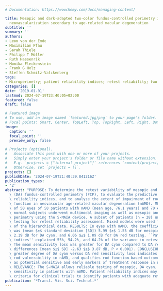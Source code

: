 ```yaml
---
# Documentation: https://wowchemy.com/docs/managing-content/

title: Mesopic and dark-adapted two-color fundus-controlled perimetry in choroidal
  neovascularization secondary to age-related macular degeneration
subtitle: ''
summary: ''
authors:
- Leon von der Emde
- Maximilian Pfau
- Sarah Thiele
- Philipp T Möller
- Ruth Hassenrik
- Monika Fleckenstein
- Frank G Holz
- Steffen Schmitz-Valckenberg
tags:
- Microperimetry; patient reliability indices; retest reliability; two-color fcp
categories: []
date: '2019-01-01'
lastmod: 2024-07-19T23:40:05+02:00
featured: false
draft: false

# Featured image
# To use, add an image named `featured.jpg/png` to your page's folder.
# Focal points: Smart, Center, TopLeft, Top, TopRight, Left, Right, BottomLeft, Bottom, BottomRight.
image:
  caption: ''
  focal_point: ''
  preview_only: false

# Projects (optional).
#   Associate this post with one or more of your projects.
#   Simply enter your project's folder or file name without extension.
#   E.g. `projects = ["internal-project"]` references `content/project/deep-learning/index.md`.
#   Otherwise, set `projects = []`.
projects: []
publishDate: '2024-07-19T21:40:39.841216Z'
publication_types:
- '2'
abstract: "PURPOSE: To determine the retest variability of mesopic and two-color dark-adapted\
  \ (DA) fundus-controlled perimetry (FCP), to evaluate the predictive value of patient\
  \ reliability indices, and to analyze the extent of impairment of rod- and cone\
  \ function in neovascular age-related macular degeneration (nAMD). METHODS: A total\
  \ of 50 eyes of 50 patients with nAMD (mean age, 76.1 years) and 70 eyes of 70 age-similar\
  \ normal subjects underwent multimodal imaging as well as mesopic and DA two-color\
  \ perimetry using the S-MAIA device. A subset of patients (n = 28) underwent duplicate\
  \ testing for retest reliability assessment. Mixed models were used for analysis\
  \ of the hierarchical data. RESULTS: In eyes with nAMD, the coefficient of repeatability\
  \ was (mean $±$ standard deviation [SD]) 5.99 $±$ 1.55 dB for mesopic, 6.14 $±$\
  \ 2.19 dB for DA cyan, and 6.06 $±$ 1.09 dB for DA red testing. ``Patient reliability\
  \ indices'' explained 55%, 54.2%, and 64.2% of the variance in retest variability.\
  \ The mean sensitivity loss was greater for DA cyan compared to DA red testing (cyan-red\
  \ differences [mean $±$ SD] -2.63 $±$ 3.87 dB, P < 0.001). CONCLUSIONS: The relatively\
  \ greater degree of DA cyan versus DA red sensitivity loss indicates preferential\
  \ rod vulnerability in nAMD, and qualifies rod function-based outcomes measures\
  \ as potential sensitive and early markers of treatment response in nAMD. TRANSLATIONAL\
  \ RELEVANCE: The S-MAIA allows reliable testing of mesopic, DA cyan, and DA red\
  \ sensitivity in patients with nAMD. Patient reliability indices may serve as eligibility\
  \ criteria for clinical trials to identify patients with adequate retest reliability."
publication: '*Transl. Vis. Sci. Technol.*'
---
```


